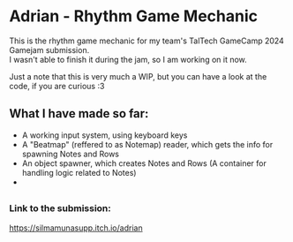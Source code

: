 # Adrian - Rhythm Game Mechanic

This is the rhythm game mechanic for my team's TalTech GameCamp 2024 Gamejam submission.  
I wasn't able to finish it during the jam, so I am working on it now.  

Just a note that this is very much a WIP, but you can have a look at the code, if you are curious :3  

## What I have made so far:  
- A working input system, using keyboard keys
- A "Beatmap" (reffered to as Notemap) reader, which gets the info for spawning Notes and Rows
- An object spawner, which creates Notes and Rows (A container for handling logic related to Notes)
- 

## 



### Link to the submission:  
https://silmamunasupp.itch.io/adrian